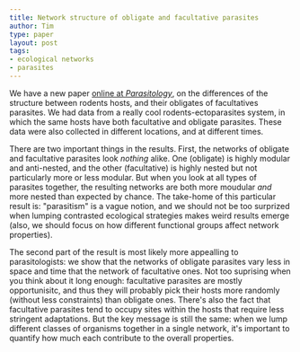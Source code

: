 ```yaml
---
title: Network structure of obligate and facultative parasites
author: Tim
type: paper
layout: post
tags:
- ecological networks
- parasites
---
```


We have a new paper [online at *Parasitology*][paper], on the differences of
the structure between rodents hosts, and their obligates of facultatives
parasites. We had data from a really cool rodents-ectoparasites system, in
which the same hosts have both facultative and obligate parasites. These data
were also collected in different locations, and at different times.

There are two important things in the results. First, the networks of obligate
and facultative parasites look *nothing* alike. One (obligate) is highly
modular and anti-nested, and the other (facultative) is highly nested but not
particularly more or less modular. But when you look at all types of parasites
together, the resulting networks are both more moudular *and* more nested than
expected by chance. The take-home of this particular result is: "parasitism" is
a vague notion, and we should not be too surprized when lumping contrasted
ecological strategies makes weird results emerge (also, we should focus on how
different functional groups affect network properties).

The second part of the result is most likely more appealling to
parasitologists: we show that the networks of obligate parasites vary less in
space and time that the network of facultative ones. Not too suprising when you
think about it long enough: facultative parasites are mostly opportunisitc, and
thus they will probably pick their hosts more randomly (without less
constraints) than obligate ones. There's also the fact that facultative
parasites tend to occupy sites within the hosts that require less stringent
adaptations. But the key message is still the same: when we lump different
classes of organisms together in a single network, it's important to quantify
how much each contribute to the overall properties.

[paper]: http://dx.doi.org/10.1017/S0031182013000851
